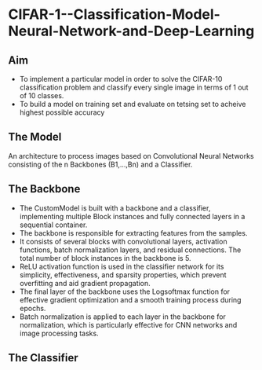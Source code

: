 # CIFAR-1--Classification-Model-Neural-Network-and-Deep-Learning
## Aim
* To implement a particular model in order to solve the CIFAR-10 classification problem and classify every single image in terms of 1 out of 10 classes.
* To build a model on training set and evaluate on tetsing set to acheive highest possible accuracy
## The Model
An architecture to process images based on Convolutional Neural Networks consisting of the n Backbones (B1,...,Bn) and a Classifier.
## The Backbone 
* The CustomModel is built with a backbone and a classifier, implementing multiple Block instances and fully connected layers in a sequential container.
* The backbone is responsible for extracting features from the samples.
* It consists of several blocks with convolutional layers, activation functions, batch normalization layers, and residual connections. The total number of block instances in the backbone is 5.
* ReLU activation function is used in the classifier network for its simplicity, effectiveness, and sparsity properties, which prevent overfitting and aid gradient propagation.
* The final layer of the backbone uses the Logsoftmax function for effective gradient optimization and a smooth training process during epochs.
* Batch normalization is applied to each layer in the backbone for normalization, which is particularly effective for CNN networks and image processing tasks.
## The Classifier
